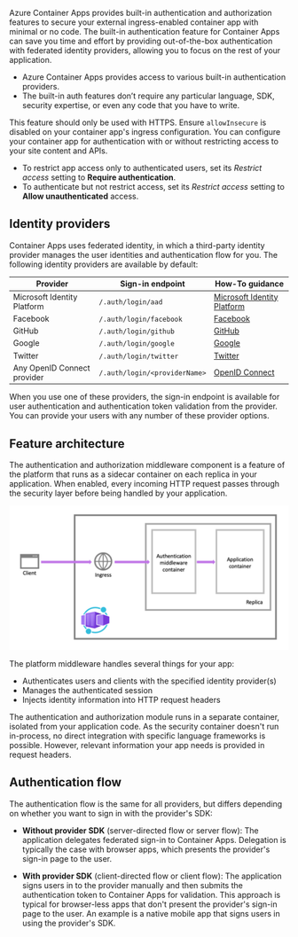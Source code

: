 


Azure Container Apps provides built-in authentication and authorization features to secure your external ingress-enabled container app with minimal or no code. The built-in authentication feature for Container Apps can save you time and effort by providing out-of-the-box authentication with federated identity providers, allowing you to focus on the rest of your application.

* Azure Container Apps provides access to various built-in authentication providers.
* The built-in auth features don’t require any particular language, SDK, security expertise, or even any code that you have to write.

This feature should only be used with HTTPS. Ensure `allowInsecure` is disabled on your container app's ingress configuration. You can configure your container app for authentication with or without restricting access to your site content and APIs.

* To restrict app access only to authenticated users, set its *Restrict access* setting to **Require authentication**.
* To authenticate but not restrict access, set its *Restrict access* setting to **Allow unauthenticated** access.

## Identity providers

Container Apps uses federated identity, in which a third-party identity provider manages the user identities and authentication flow for you. The following identity providers are available by default:

| Provider | Sign-in endpoint | How-To guidance |
|---|---|---|
| Microsoft Identity Platform | `/.auth/login/aad` | [Microsoft Identity Platform](https://learn.microsoft.com/en-us/azure/container-apps/authentication-azure-active-directory) |
| Facebook | `/.auth/login/facebook` | [Facebook](https://learn.microsoft.com/en-us/azure/container-apps/authentication-facebook) |
| GitHub | `/.auth/login/github` | [GitHub](https://learn.microsoft.com/en-us/azure/container-apps/authentication-github) |
| Google | `/.auth/login/google` | [Google](https://learn.microsoft.com/en-us/azure/container-apps/authentication-google) |
| Twitter | `/.auth/login/twitter` | [Twitter](https://learn.microsoft.com/en-us/azure/container-apps/authentication-twitter) |
| Any OpenID Connect provider | `/.auth/login/<providerName>` | [OpenID Connect](https://learn.microsoft.com/en-us/azure/container-apps/authentication-openid) |

When you use one of these providers, the sign-in endpoint is available for user authentication and authentication token validation from the provider. You can provide your users with any number of these provider options.

## Feature architecture

The authentication and authorization middleware component is a feature of the platform that runs as a sidecar container on each replica in your application. When enabled, every incoming HTTP request passes through the security layer before being handled by your application.

![Diagram showing requests being intercepted by a sidecar container interacting with identity providers before allowing traffic to the app container.](./media/container-apps-authorization-architecture.png)

The platform middleware handles several things for your app:

* Authenticates users and clients with the specified identity provider(s)
* Manages the authenticated session
* Injects identity information into HTTP request headers

The authentication and authorization module runs in a separate container, isolated from your application code. As the security container doesn't run in-process, no direct integration with specific language frameworks is possible. However, relevant information your app needs is provided in request headers.

## Authentication flow

The authentication flow is the same for all providers, but differs depending on whether you want to sign in with the provider's SDK:

* **Without provider SDK** (server-directed flow or server flow): The application delegates federated sign-in to Container Apps. Delegation is typically the case with browser apps, which presents the provider's sign-in page to the user.

* **With provider SDK** (client-directed flow or client flow): The application signs users in to the provider manually and then submits the authentication token to Container Apps for validation. This approach is typical for browser-less apps that don't present the provider's sign-in page to the user. An example is a native mobile app that signs users in using the provider's SDK.

